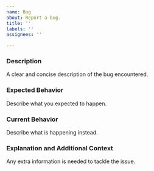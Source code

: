 ```yaml
---
name: Bug
about: Report a bug.
title: ''
labels: ''
assignees: ''

---
```


### Description
A clear and concise description of the bug encountered.

### Expected Behavior
Describe what you expected to happen.

### Current Behavior
Describe what is happening instead.

### Explanation and Additional Context
Any extra information is needed to tackle the issue.
